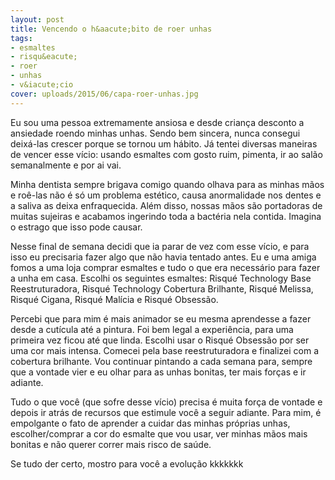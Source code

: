 ```yaml
---
layout: post
title: Vencendo o h&aacute;bito de roer unhas
tags:
- esmaltes
- risqu&eacute;
- roer
- unhas
- v&iacute;cio
cover: uploads/2015/06/capa-roer-unhas.jpg
---
```


Eu sou uma pessoa extremamente ansiosa e desde crian&ccedil;a desconto a ansiedade roendo minhas unhas. Sendo bem sincera, nunca consegui deix&aacute;-las crescer porque se tornou um h&aacute;bito. J&aacute; tentei diversas maneiras de vencer esse v&iacute;cio: usando esmaltes com gosto ruim, pimenta, ir ao sal&atilde;o semanalmente e por ai vai.

Minha dentista sempre brigava comigo quando olhava para as minhas m&atilde;os e ro&ecirc;-las n&atilde;o &eacute; s&oacute; um problema est&eacute;tico, causa anormalidade nos dentes e a saliva as deixa enfraquecida. Al&eacute;m disso, nossas m&atilde;os s&atilde;o portadoras de muitas sujeiras e acabamos ingerindo toda a bact&eacute;ria nela contida. Imagina o estrago que isso pode causar.

Nesse final de semana decidi que ia parar de vez com esse v&iacute;cio, e para isso eu precisaria fazer algo que n&atilde;o havia tentado antes. Eu e uma amiga fomos a uma loja comprar esmaltes e tudo o que era necess&aacute;rio para fazer a unha em casa. Escolhi os seguintes esmaltes: Risqu&eacute; Technology Base Reestruturadora, Risqu&eacute; Technology Cobertura Brilhante, Risqu&eacute; Melissa, Risqu&eacute; Cigana, Risqu&eacute; Mal&iacute;cia e Risqu&eacute; Obsess&atilde;o.

Percebi que para mim &eacute; mais animador se eu mesma aprendesse a fazer desde a cut&iacute;cula at&eacute; a pintura. Foi bem legal a experi&ecirc;ncia, para uma primeira vez ficou at&eacute; que linda. Escolhi usar o Risqu&eacute; Obsess&atilde;o por ser uma cor mais intensa. Comecei pela base reestruturadora e finalizei com a cobertura brilhante. Vou continuar pintando a cada semana para, sempre que a vontade vier e eu olhar para as unhas bonitas, ter mais for&ccedil;as e ir adiante.

Tudo o que voc&ecirc; (que sofre desse v&iacute;cio) precisa &eacute; muita for&ccedil;a de vontade e depois ir atr&aacute;s de recursos que estimule voc&ecirc; a seguir adiante. Para mim, &eacute; empolgante o fato de aprender a cuidar das minhas pr&oacute;prias unhas, escolher/comprar a cor do esmalte que vou usar, ver minhas m&atilde;os mais bonitas e n&atilde;o querer correr mais risco de sa&uacute;de.

Se tudo der certo, mostro para voc&ecirc; a evolu&ccedil;&atilde;o kkkkkkk
